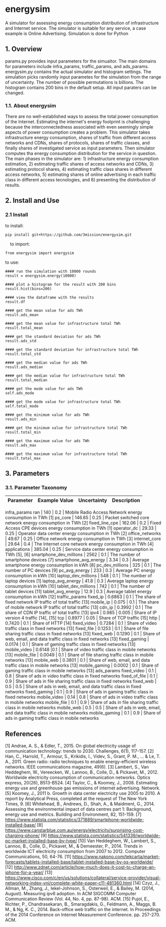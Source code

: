 # energysim
A simulator for assessing energy consumption distribution of infrastructure and Internet service. The simulator is suitable for any service, a case example is Online Advertising. Simulation is done for Python

## 1. Overview 

params.py provides input parameters for the simualtor. The main domains for parameters include infra_params, traffic_params, and ads_params. energysim.py contains the actual simulator and histogram settings. The simulation picks randomly input parametes for the simulation from the range of uncertainty. The number of possible permutations is billions. The histogram contains 200 bins in the default setup. All input paraters can be changed. 

### 1.1. About energysim

There are no well-established ways to assess the total power consumption of the Internet. Estimating the internet's energy footprint is challenging because the interconnectedness associated with even seemingly simple aspects of power consumption creates a problem. 
This simulator takes infrastructure energy consumption, shares of traffic from different access networks and CDNs, shares of protocols, shares of traffic classes, and finally shares of investigated service as input parameters. Then simulator computes tha energy consumption distribution for the service in question. The main phases in the simulator are: 1) infrastructure energy consumption estimation, 2) estimating traffic shares of access networks and CDNs, 3) estimating protocol shares, 4) estimating traffic class shares in different access networks, 5) estimating shares of online advertising in each traffic class in different access tecnologies, and 6) presenting the distribution of results.

## 2. Install and Use

### 2.1 Install 

to install: 

    pip install git+https://github.com/3mission/energysim.git
    
to import: 
    
    from energysim import energysim

to use:

    #### run the simulation with 10000 rounds
    result = energysim.energy(10000)

    #### plot a histogram for the result with 200 bins
    result.hist(bins=200)

    #### view the dataframe with the results 
    result.df

    #### get the mean value for ads TWh
    result.ads_mean

    #### get the mean value for infrastructure total TWh
    result.total_mean

    #### get the standard deviation for ads TWh
    result.ads_std

    #### get the standard deviation for infrastructure total TWh
    result.total_std

    #### get the median value for ads TWh
    result.ads_median

    #### get the median value for infrastructure total TWh
    result.total_median

    #### get the mode value for ads TWh
    self.ads_mode

    #### get the mode value for infrastructure total TWh
    self.total_mode

    #### get the minimum value for ads TWh
    result.ads_min

    #### get the minimum value for infrastructure total TWh
    result.total_min

    #### get the maximum value for ads TWh
    result.ads_max

    #### get the maximum value for infrastructure total TWh
    result.total_max

## 3. Parameters

### 3.1. Parameter Taxonomy

Parameter | Example Value | Uncertainty | Description
-------|---------|---------|---------
infra_params
ran | 140 | 0.2 | Mobile Radio Access Network energy consumption in TWh [1]
ps_core | 146.65 | 0.25 | Packet switched core network energy consumption in TWh [2]
fixed_line_cpe | 162.06 | 0.2 | Fixed Access CPE devices energy consumption in TWh [1]
operator_dc | 29.33 | 0.25 | Operator data center energy consumption in TWh [2]
office_networks | 49.67 | 0.25 | Office network energy consumption in TWh [3]
internet_core | 29.64 | 0.4 | The Internet core network energy consumption in TWh [4]
applications | 385.04 | 0.25 | Service data center energy consumption in TWh [5], [6]
smartphone_dev_millions | 2562 | 0.1 | The number of smartphone devices [7]
smartphone_avg_energy | 3.34 | 0.3 | Average smartphone energy consumption in kWh [8]
pc_dev_millions | 325 | 0.1 | The number of PC devices [9]
pc_avg_energy | 233 | 0.3 | Average PC energy consumption in kWh [10]
laptop_dev_millions | 548 | 0.1 | The number of laptop devices [1]
laptop_avg_energy | 41.8 | 0.3 | Average laptop energy consumption in kWh [10]
tablet_dev_millions | 742 | 0.1 | The number of tablet devices [11]
tablet_avg_energy | 12.9 | 0.3 |  Average tablet energy consumption in kWh [12]
traffic_params
fixed_ip | 0.6863 | 0.1 | The share of fixed network IP traffic of total traffic [13]
mobile_ip | 0.075 | 0.1 | The share of mobile network IP traffic of total traffic [13]
cdn_ip | 0.3992 | 0.1 | The share of CDN IP traffic of total traffic [13]
ipv4 | 0.985 | 0.005 | Share of IP version 4 traffic [14], [15]
tcp | 0.8977 | 0.05 | Share of TCP traffic [15]
http | 0.7420 | 0.1 | Share of HTTP [14]
fixed_video | 0.7284 | 0.1 | Share of video traffic class in fixed networks [13]
fixed_file | 0.1253 | 0.1 | Share of file sharing traffic class in fixed networks [13]
fixed_web | 0.1290 | 0.1 | Share of web, email, and data traffic class in fixed networks [13]
fixed_gaming | 0.0174 | 0.1 | Share of gaming traffic class in fixed networks [13]
mobile_video | 0.6148 |0.1 | Share of video traffic class in mobile networks [13]
mobile_file | 0.0049 | 0.1 | Share of file sharing traffic class in mobile networks [13]
mobile_web | 0.3801 | 0.1 | Share of web, email, and data traffic class in mobile networks [13]
mobile_gaming | 0.0002 | 0.1 | Share of gaming traffic class in mobile networks [13]
ads_params
fixed_video | 0.1 | 0.8 | Share of ads in video traffic class in fixed networks
fixed_of_file | 0.1 | 0.9 | Share of ads in file sharing traffic class in fixed networks
fixed_web | 0.5 | 0.5 | Share of ads in web, email, and data traffic class in fixed networks
fixed_gaming | 0.1 | 0.9 | Share of ads in gaming traffic class in fixed networks
mobile_video | 0.14 | 0.8 | Share of ads in video traffic class in mobile networks
mobile_file | 0.1 | 0.9 | Share of ads in file sharing traffic class in mobile networks
mobile_web | 0.5 | 0.5 | Share of ads in web, email, and data traffic class in mobile networks
mobile_gaming | 0.1 | 0.9 | Share of ads in gaming traffic class in mobile networks

## References

[1] Andrae, A. S., & Edler, T., 2015. On global electricity usage of communication technology: trends to 2030. Challenges, 6(1), 117-157.
[2] Han, C., Harrold, T., Armour, S., Krikidis, I., Videv, S., Grant, P. M., ... & Le, T. A., 2011. Green radio: radio techniques to enable energy-efficient wireless networks. IEEE communications magazine, 49(6).
[3] Lambert, S., Van Heddeghem, W., Vereecken, W., Lannoo, B., Colle, D., & Pickavet, M., 2012. Worldwide electricity consumption of communication networks. Optics express, 20(26), B513-B524.
[4] Taylor, C., & Koomey, J., 2008. Estimating energy use and greenhouse gas emissions of internet advertising. Network.
[5] Koomey, J., 2011 b. Growth in data center electricity use 2005 to 2010. A report by Analytical Press, completed at the request of The New York Times, 9.
[6] Whitehead, B., Andrews, D., Shah, A., & Maidment, G., 2014. Assessing the environmental impact of data centres part 1:
Background, energy use and metrics. Building and Environment, 82, 151-159.
[7] https://www.statista.com/statistics/371889/smartphone-worldwide-installed-base/
[8] https://www.canstarblue.com.au/energy/electricity/surprising-cost-charging-phone/
[9] https://www.statista.com/statistics/541339/worldwide-pc-market-installed-base-by-type/
[10] Van Heddeghem, W., Lambert, S., Lannoo, B., Colle, D., Pickavet, M., & Demeester, P., 2014. Trends in worldwide ICT electricity consumption from 2007 to 2012. Computer Communications, 50, 64-76.
[11] https://www.nakono.com/tekcarta/market-forecasts/tablets-installed-base/tablet-installed-base-by-os-worldwide/
[12] http://www.zdnet.com/article/how-much-does-it-cost-to-charge-an-iphone-for-a-year/
[13] https://www.cisco.com/c/en/us/solutions/collateral/service-provider/visual-networking-index-vni/complete-white-paper-c11-481360.html
[14] Czyz, J., Allman, M., Zhang, J., Iekel-Johnson, S., Osterweil, E., & Bailey, M. (2014, August). Measuring ipv6 adoption. In ACM SIGCOMM Computer Communication Review (Vol. 44, No. 4, pp. 87-98). ACM.
[15] Pujol, E., Richter, P., Chandrasekaran, B., Smaragdakis, G., Feldmann, A., Maggs, B. M., & Ng, K. C., 2014. Back-office web traffic on the internet. In Proceedings of the 2014 Conference on Internet Measurement Conference. pp. 257-270. ACM.
